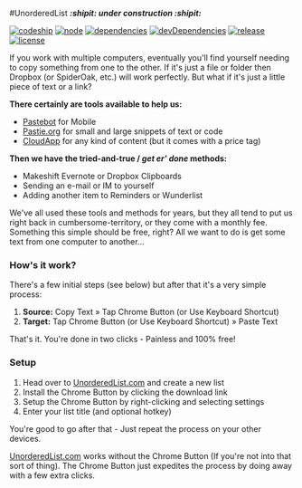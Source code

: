 #UnorderedList
<b><i>:shipit: under construction :shipit:</i></b>

[![codeship](https://img.shields.io/codeship/3e26dc00-8943-0132-acff-66d12ecb4f82.svg?style=flat)](https://codeship.com/projects/59658)
[![node](https://img.shields.io/node/v/gh-badges.svg?style=flat)](https://github.com/jrodl3r/unorderedlist)
[![dependencies](https://david-dm.org/jrodl3r/unorderedlist.svg)](https://david-dm.org/jrodl3r/unorderedlist#info=dependencies)
[![devDependencies](https://david-dm.org/jrodl3r/unorderedlist/dev-status.svg)](https://david-dm.org/jrodl3r/unorderedlist#info=devDependencies)
[![release](https://img.shields.io/github/release/jrodl3r/unorderedlist.svg?style=flat)](https://github.com/jrodl3r/unorderedlist/releases)
[![license](https://img.shields.io/npm/l/express.svg?style=flat)](https://github.com/jrodl3r/unorderedlist/blob/master/LICENSE)


If you work with multiple computers, eventually you'll find yourself needing to copy something from one to the other. If it's just a file or folder then Dropbox (or SpiderOak, etc.) will work perfectly. But what if it's just a little piece of text or a link?

**There certainly are tools available to help us:**

* [Pastebot](http://tapbots.com/software/pastebot) for Mobile
* [Pastie.org](http://pastie.org) for small and large snippets of text or code
* [CloudApp](https://www.getcloudapp.com) for any kind of content (but it comes with a price tag)

**Then we have the tried-and-true / _get er' done_ methods:**

* Makeshift Evernote or Dropbox Clipboards
* Sending an e-mail or IM to yourself
* Adding another item to Reminders or Wunderlist

We've all used these tools and methods for years, but they all tend to put us right back in cumbersome-territory, or they come with a monthly fee. Something this simple should be free, right? All we want to do is get some text from one computer to another...


### How's it work?

There's a few initial steps (see below) but after that it's a very simple process:

1. **Source:** Copy Text » Tap Chrome Button (or Use Keyboard Shortcut)
2. **Target:** Tap Chrome Button (or Use Keyboard Shortcut) » Paste Text

That's it. You're done in two clicks - Painless and 100% free!


### Setup

1. Head over to [UnorderedList.com](http://unorderedlist.com) and create a new list
2. Install the Chrome Button by clicking the download link
3. Setup the Chrome Button by right-clicking and selecting settings
4. Enter your list title (and optional hotkey)

You're good to go after that - Just repeat the process on your other devices.

[UnorderedList.com](http://unorderedlist.com) works without the Chrome Button (If you're not into that sort of thing). The Chrome Button just expedites the process by doing away with a few extra clicks.

